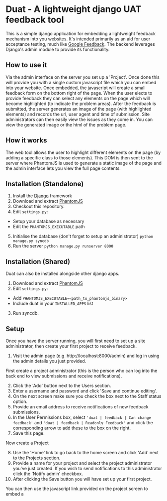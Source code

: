 # Duat - A lightweight django UAT feedback tool

This is a simple django application for embedding a lightweight feedback mechanism into you websites. 
It's intended primarily as an aid for user acceptance testing, much like [Google Feedback](http://www.google.com/tools/feedback/intl/en/learnmore.html). 
The backend leverages Django's admin module to provide its functionality.

## How to use it

Via the admin interface on the server you set up a 'Project'. 
Once done this will provide you with a single custom javascript file which you can embed into your website. 
Once embedded, the javascript will create a small feedback form on the bottom right of the page.
When the user elects to provide feedback they can select any elements on the page which will become highlighted
(to indicate the problem areas). After the feedback is submitted, the server generates an image of the page 
(with highlighted elements) and records the url, user agent and time of submission. Site administrators can then easily view the issues as they come in. You can view the generated image or the html of the problem page.

## How it works

The web tool allows the user to highlight different elements on the page (by adding a specific class to those elements). 
This DOM is then sent to the server where PhantomJS is used to generate a static image of the page and the 
admin interface lets you view the full page contents.

## Installation (Standalone)

1. Install the [Django](https://www.djangoproject.com/) framework
2. Download and extract [PhantomJS](http://phantomjs.org/)
3. Checkout this repository.
4. Edit `settings.py`:
 * Setup your database as necessary
 * Edit the `PHANTOMJS_EXECUTABLE` path
5. Initialise the database (don't forget to setup an administrator)
    `python manage.py syncdb`
6. Run the server
    `python manage.py runserver 8000`

## Installation (Shared)

Duat can also be installed alongside other django apps. 
1. Download and extract [PhantomJS](http://phantomjs.org/)
2. Edit `settings.py`:
 * Add `PHANTOMJS_EXECUTABLE=<path_to_phantomjs_binary>`
 * Include duat in your `INSTALLED_APPS` list
3. Run syncdb.

## Setup

Once you have the server running, you will first need to set up a site administrator, 
then create your first project to receive feedback.

1. Visit the admin page (e.g. http://localhost:8000/admin) and log in using the admin details you just provided.

First create a project administrator (this is the person who can log into the back end to view 
submissions and receive notifications).

2. Click the 'Add' button next to the Users section.
3. Enter a username and password and click 'Save and continue editing'.
4. On the next screen make sure you check the box next to the Staff status option.
5. Provide an email address to receive notifications of new feedback submissions.
6. In the User Permissions box, select `'duat | feedback | Can change feedback'` and `'duat | feedback | Readonly Feedback'` 
and click the corresponding arrow to add these to the box on the right.
7. Save this page.

Now create a Project

8. Use the 'Home' link to go back to the home screen and click 'Add' next to the Projects section.
9. Provide a name for your project and select the project administrator you've just created. 
If you wish to send notifications to this administrator click the 'Notify admin' checkbox.
10. After clicking the Save button you will have set up your first project. 

You can then use the javascript link provided on the project screen to embed a <script> tag onto your site.
If duat is being used from within your application, you can reference this script with the following:
`<script src="{% url 'duat-feedback' project_name='bos2' %}"></script>`

The project administrator can log into the admin site and will be able to view the Feedback entries submitted for their corresponding project.

## Notes

Inspiration for this system originally came from [feedback.js](http://experiments.hertzen.com/jsfeedback/) but I found the canvas tainting in chrome to be a blocker for our requirements so I decided to implement a simpler system.
Tested with Django 1.4, 1.5 & 1.6

